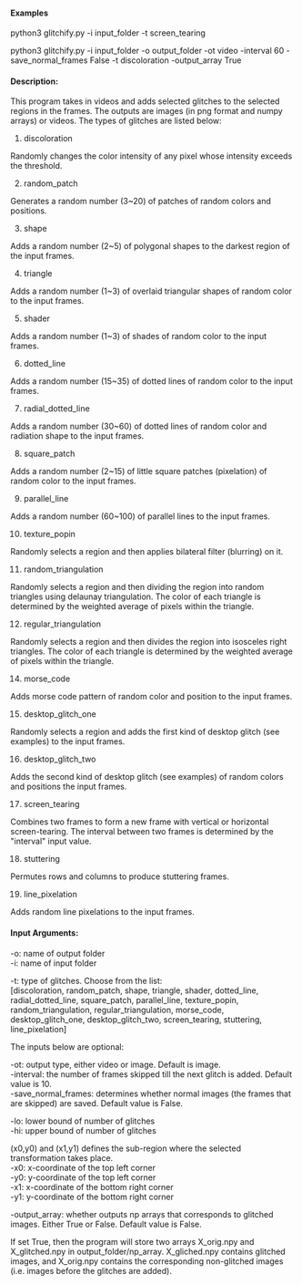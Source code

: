 #### Examples

python3 glitchify.py -i input_folder -t screen_tearing

python3 glitchify.py  -i input_folder -o output_folder -ot video  -interval 60  -save_normal_frames False -t discoloration -output_array True


#### Description:

This program takes in videos and adds selected glitches to the selected regions in the frames. The outputs are images (in png format and numpy arrays) or videos. The types of glitches are listed below:

1. discoloration

Randomly changes the color intensity of any pixel whose intensity exceeds the threshold.

2. random_patch

Generates a random number (3~20) of patches of random colors and positions.

3. shape

Adds a random number (2~5) of polygonal shapes to the darkest region of the input frames.

4. triangle

Adds a random number (1~3) of overlaid triangular shapes of random color to the input frames.

5. shader

Adds a random number (1~3) of shades of random color to the input frames.

6. dotted_line

Adds a random number (15~35) of dotted lines of random color to the input frames.

7. radial_dotted_line

Adds a random number (30~60) of dotted lines of random color and radiation shape to the input frames.

8. square_patch

Adds a random number (2~15) of little square patches (pixelation) of random color to the input frames.

9. parallel_line

Adds a random number (60~100) of parallel lines to the input frames.

10. texture_popin

Randomly selects a region and then applies bilateral filter (blurring) on it.

11. random_triangulation

Randomly selects a region and then dividing the region into random triangles using delaunay triangulation. The color of each triangle is determined by the weighted average of pixels within the triangle.

12. regular_triangulation

Randomly selects a region and then divides the region into isosceles right triangles. The color of each triangle is determined by the weighted average of pixels within the triangle.

14. morse_code

Adds morse code pattern of random color and position to the input frames.


15. desktop_glitch_one

Randomly selects a region and adds the first kind of desktop glitch (see examples) to the input frames.


16. desktop_glitch_two

Adds the second kind of desktop glitch (see examples) of random colors and positions the input frames.

17. screen_tearing

Combines two frames to form a new frame with vertical or horizontal screen-tearing. The interval between two frames is determined by the "interval" input value.

18. stuttering

Permutes rows and columns to produce stuttering frames.

19. line_pixelation

Adds random line pixelations to the input frames.


#### Input Arguments:

-o: name of output folder\
-i: name of input folder

-t: type of glitches.  Choose from the list: \
[discoloration, random_patch, shape, triangle, shader, dotted_line, radial_dotted_line, square_patch, parallel_line, texture_popin, random_triangulation, regular_triangulation, morse_code, desktop_glitch_one, desktop_glitch_two, screen_tearing, stuttering, line_pixelation]


The inputs below are optional:

-ot: output type, either video or image. Default is image.\
-interval: the number of frames skipped till the next glitch is added. Default value is 10.\
-save_normal_frames: determines whether normal images (the frames that are skipped) are saved. Default value is False.

-lo: lower bound of number of glitches\
-hi: upper bound of number of glitches

(x0,y0) and (x1,y1) defines the sub-region where the selected transformation takes place.\
-x0: x-coordinate of the top left corner\
-y0: y-coordinate of the top left corner\
-x1: x-coordinate of the bottom right corner\
-y1: y-coordinate of the bottom right corner

-output_array: whether outputs np arrays that corresponds to glitched images. Either True or False. Default value is False. 

If set True, then the program will store two arrays X_orig.npy and X_glitched.npy in output_folder/np_array. X_gliched.npy contains glitched images, and X_orig.npy contains the corresponding non-glitched images (i.e. images before the glitches are added).







